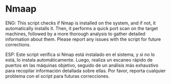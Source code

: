 # Nmaap
ENG: This script checks if Nmap is installed on the system, and if not, it automatically installs it. Then, it performs a quick port scan on the target machines, followed by a more thorough analysis to gather detailed information about them. Please report any issues with the script for future corrections.

ESP: Este script verifica si Nmap está instalado en el sistema, y si no lo está, lo instala automáticamente. Luego, realiza un escaneo rápido de puertos en las máquinas objetivo, seguido de un análisis más exhaustivo para recopilar información detallada sobre ellas. Por favor, reporta cualquier problema con el script para futuras correcciones.
